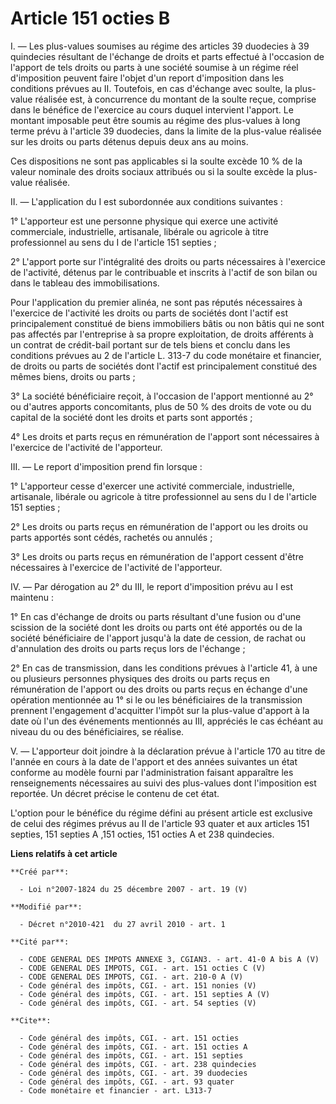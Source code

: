 # Article 151 octies B

I. ― Les plus-values soumises au régime des articles 39 duodecies à 39 quindecies résultant de l'échange de droits et parts
effectué à l'occasion de l'apport de tels droits ou parts à une société soumise à un régime réel d'imposition peuvent faire
l'objet d'un report d'imposition dans les conditions prévues au II. Toutefois, en cas d'échange avec soulte, la plus-value
réalisée est, à concurrence du montant de la soulte reçue, comprise dans le bénéfice de l'exercice au cours duquel intervient
l'apport. Le montant imposable peut être soumis au régime des plus-values à long terme prévu à l'article 39 duodecies, dans
la limite de la plus-value réalisée sur les droits ou parts détenus depuis deux ans au moins. 

Ces dispositions ne sont pas applicables si la soulte excède 10 % de la valeur nominale des droits sociaux attribués ou si la
soulte excède la plus-value réalisée. 

II. ― L'application du I est subordonnée aux conditions suivantes : 

1° L'apporteur est une personne physique qui exerce une activité commerciale, industrielle, artisanale, libérale ou agricole
à titre professionnel au sens du I de l'article 151 septies ; 

2° L'apport porte sur l'intégralité des droits ou parts nécessaires à l'exercice de l'activité, détenus par le contribuable
et inscrits à l'actif de son bilan ou dans le tableau des immobilisations. 

Pour l'application du premier alinéa, ne sont pas réputés nécessaires à l'exercice de l'activité les droits ou parts de
sociétés dont l'actif est principalement constitué de biens immobiliers bâtis ou non bâtis qui ne sont pas affectés par
l'entreprise à sa propre exploitation, de droits afférents à un contrat de crédit-bail portant sur de tels biens et conclu
dans les conditions prévues au 2 de l'article L. 313-7 du code monétaire et financier, de droits ou parts de sociétés dont
l'actif est principalement constitué des mêmes biens, droits ou parts ; 

3° La société bénéficiaire reçoit, à l'occasion de l'apport mentionné au 2° ou d'autres apports concomitants, plus de 50 %
des droits de vote ou du capital de la société dont les droits et parts sont apportés ; 

4° Les droits et parts reçus en rémunération de l'apport sont nécessaires à l'exercice de l'activité de l'apporteur. 

III. ― Le report d'imposition prend fin lorsque : 

1° L'apporteur cesse d'exercer une activité commerciale, industrielle, artisanale, libérale ou agricole à titre professionnel
au sens du I de l'article 151 septies ; 

2° Les droits ou parts reçus en rémunération de l'apport ou les droits ou parts apportés sont cédés, rachetés ou annulés ; 

3° Les droits ou parts reçus en rémunération de l'apport cessent d'être nécessaires à l'exercice de l'activité de
l'apporteur. 

IV. ― Par dérogation au 2° du III, le report d'imposition prévu au I est maintenu : 

1° En cas d'échange de droits ou parts résultant d'une fusion ou d'une scission de la société dont les droits ou parts ont
été apportés ou de la société bénéficiaire de l'apport jusqu'à la date de cession, de rachat ou d'annulation des droits ou
parts reçus lors de l'échange ; 

2° En cas de transmission, dans les conditions prévues à l'article 41, à une ou plusieurs personnes physiques des droits ou
parts reçus en rémunération de l'apport ou des droits ou parts reçus en échange d'une opération mentionnée au 1° si le ou les
bénéficiaires de la transmission prennent l'engagement d'acquitter l'impôt sur la plus-value d'apport à la date où l'un des
événements mentionnés au III, appréciés le cas échéant au niveau du ou des bénéficiaires, se réalise.

V. ― L'apporteur doit joindre à la déclaration prévue à l'article 170 au titre de l'année en cours à la date de l'apport et
des années suivantes un état conforme au modèle fourni par l'administration faisant apparaître les renseignements nécessaires
au suivi des plus-values dont l'imposition est reportée. Un décret précise le contenu de cet état.

L'option pour le bénéfice du régime défini au présent article est exclusive de celui des régimes prévus au II de l'article 93
quater et aux articles 151 septies, 151 septies A ,151 octies, 151 octies A et 238 quindecies.

**Liens relatifs à cet article**

	**Créé par**:

	  - Loi n°2007-1824 du 25 décembre 2007 - art. 19 (V)

	**Modifié par**:

	  - Décret n°2010-421  du 27 avril 2010 - art. 1

	**Cité par**:

	  - CODE GENERAL DES IMPOTS ANNEXE 3, CGIAN3. - art. 41-0 A bis A (V)
	  - CODE GENERAL DES IMPOTS, CGI. - art. 151 octies C (V)
	  - CODE GENERAL DES IMPOTS, CGI. - art. 210-0 A (V)
	  - Code général des impôts, CGI. - art. 151 nonies (V)
	  - Code général des impôts, CGI. - art. 151 septies A (V)
	  - Code général des impôts, CGI. - art. 54 septies (V)

	**Cite**:

	  - Code général des impôts, CGI. - art. 151 octies
	  - Code général des impôts, CGI. - art. 151 octies A
	  - Code général des impôts, CGI. - art. 151 septies
	  - Code général des impôts, CGI. - art. 238 quindecies
	  - Code général des impôts, CGI. - art. 39 duodecies
	  - Code général des impôts, CGI. - art. 93 quater
	  - Code monétaire et financier - art. L313-7
